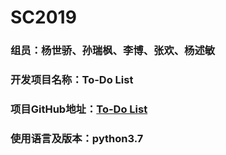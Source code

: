 # SC2019
### 组员：杨世骄、孙瑞枫、李博、张欢、杨述敏

### 开发项目名称：To-Do List
### 项目GitHub地址：[To-Do List](https://github.com/sc199143/sc2019)
### 使用语言及版本：python3.7
